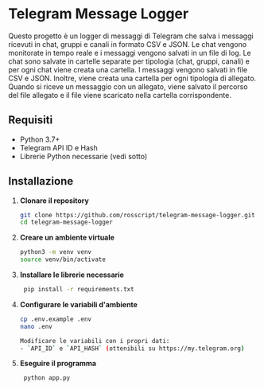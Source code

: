 # Telegram Message Logger

Questo progetto è un logger di messaggi di Telegram che salva i messaggi ricevuti in chat, gruppi e canali in formato CSV e JSON. 
Le chat vengono monitorate in tempo reale e i messaggi vengono salvati in un file di log.
Le chat sono salvate in cartelle separate per tipologia (chat, gruppi, canali) e per ogni chat viene creata una cartella.
I messaggi vengono salvati in file CSV e JSON. Inoltre, viene creata una cartella per ogni tipologia di allegato.
Quando si riceve un messaggio con un allegato, viene salvato il percorso del file allegato e il file viene scaricato nella cartella corrispondente.

## Requisiti

- Python 3.7+
- Telegram API ID e Hash
- Librerie Python necessarie (vedi sotto)

## Installazione

1. **Clonare il repository**

   ```bash
   git clone https://github.com/rosscript/telegram-message-logger.git
   cd telegram-message-logger

2. **Creare un ambiente virtuale**

   ```bash
   python3 -m venv venv
   source venv/bin/activate

3. **Installare le librerie necessarie**

   ```bash
    pip install -r requirements.txt

4. **Configurare le variabili d'ambiente**

   ```bash
   cp .env.example .env
   nano .env

   Modificare le variabili con i propri dati:
   - `API_ID` e `API_HASH` (ottenibili su https://my.telegram.org)

5. **Eseguire il programma**

   ```bash
    python app.py